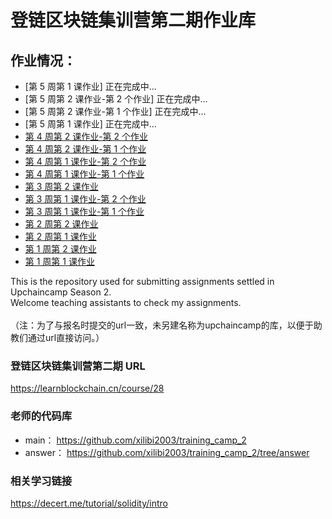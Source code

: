 # 登链区块链集训营第二期作业库
## 作业情况：<br>
- [第 5 周第 1 课作业]    正在完成中...
- [第 5 周第 2 课作业-第 2 个作业]    正在完成中...
- [第 5 周第 2 课作业-第 1 个作业]    正在完成中...
- [第 5 周第 1 课作业]                正在完成中...
- [第 4 周第 2 课作业-第 2 个作业](./w4-2-2/README.md)
- [第 4 周第 2 课作业-第 1 个作业](./w4-2-1/README.md)
- [第 4 周第 1 课作业-第 2 个作业](./w4-1-2/README.md)
- [第 4 周第 1 课作业-第 1 个作业](./w4-1-1/README.md)
- [第 3 周第 2 课作业](./w3-2/README.md)
- [第 3 周第 1 课作业-第 2 个作业](./w3-1-2/README.md)
- [第 3 周第 1 课作业-第 1 个作业](./w3-1-1/README.md)
- [第 2 周第 2 课作业](./w2-2/README.md)
- [第 2 周第 1 课作业](./w2-1/README.md)
- [第 1 周第 2 课作业](./w1-2/README.md)
- [第 1 周第 1 课作业](./w1-1/README.md)

This is the repository used for submitting assignments settled in Upchaincamp Season 2.<br> 
Welcome teaching assistants to check my assignments. <br><br>
（注：为了与报名时提交的url一致，未另建名称为upchaincamp的库，以便于助教们通过url直接访问。）

### 登链区块链集训营第二期 URL
https://learnblockchain.cn/course/28

### 老师的代码库
- main： https://github.com/xilibi2003/training_camp_2
- answer： https://github.com/xilibi2003/training_camp_2/tree/answer

### 相关学习链接
https://decert.me/tutorial/solidity/intro
